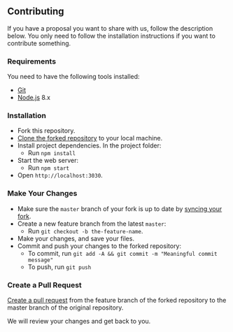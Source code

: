 ## Contributing

If you have a proposal you want to share with us, follow the description below. You only need to follow the installation instructions if you want to contribute something.

### Requirements

You need to have the following tools installed:

- [Git](https://git-scm.com)
- [Node.js](https://nodejs.org) 8.x

### Installation
- Fork this repository.
- [Clone the forked repository](https://help.github.com/articles/cloning-a-repository/) to your local machine.
- Install project dependencies. In the project folder:
	- Run `npm install`
- Start the web server:
	- Run `npm start`
- Open `http://localhost:3030`.

### Make Your Changes
- Make sure the `master` branch of your fork is up to date by [syncing your fork](https://help.github.com/articles/syncing-a-fork/). 
- Create a new feature branch from the latest `master`:
	- Run `git checkout -b the-feature-name`.
- Make your changes, and save your files.
- Commit and push your changes to the forked repository:
	- To commit, run `git add -A && git commit -m "Meaningful commit message"`
	- To push, run `git push`

### Create a Pull Request
[Create a pull request](https://help.github.com/articles/creating-a-pull-request) from the feature branch of the forked repository to the master branch of the original repository.

We will review your changes and get back to you. 
